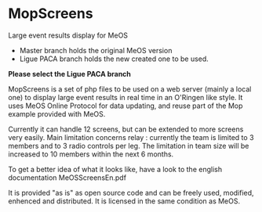 # MopScreens
Large event results display for MeOS

* Master  branch holds the original MeOS version
* Ligue PACA branch holds the new created one to be used.

<b>Please select the Ligue PACA branch</b>

MopScreens is a set of php files to be used on a web server (mainly a local one) to display large event results in real time in an O'Ringen like style.
It uses MeOS Online Protocol for data updating, and reuse part of the Mop example provided with MeOS.

Currently it can handle 12 screens, but can be extended to more screens very easily.
Main limitation concerns relay : currently the team is limited to 3 members and to 3 radio controls per leg.
The limitation in team size will be increased to 10 members within the next 6 months.

To get a better idea of what it looks like, have a look to the english documentation MeOSScreensEn.pdf

It is provided "as is" as open source code and can be freely used, modified, enhenced and distributed.
It is licensed in the same condition as MeOS.
